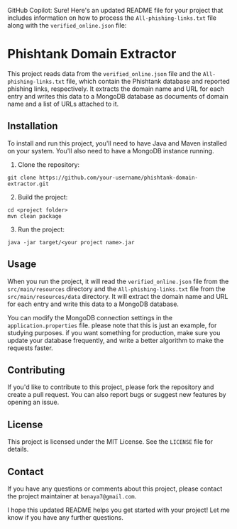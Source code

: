 GitHub Copilot: Sure! Here's an updated README file for your project that includes information on how to process the `All-phishing-links.txt` file along with the `verified_online.json` file:

# Phishtank Domain Extractor

This project reads data from the `verified_online.json` file and the `All-phishing-links.txt` file, which contain the Phishtank database and reported phishing links, respectively. It extracts the domain name and URL for each entry and writes this data to a MongoDB database as documents of domain name and a list of URLs attached to it.

## Installation

To install and run this project, you'll need to have Java and Maven installed on your system. You'll also need to have a MongoDB instance running.

1. Clone the repository:

```
git clone https://github.com/your-username/phishtank-domain-extractor.git
```

2. Build the project:

```
cd <project folder>
mvn clean package
```

3. Run the project:

```
java -jar target/<your project name>.jar
```

## Usage

When you run the project, it will read the `verified_online.json` file from the `src/main/resources` directory and the `All-phishing-links.txt` file from the `src/main/resources/data` directory. It will extract the domain name and URL for each entry and write this data to a MongoDB database.

You can modify the MongoDB connection settings in the `application.properties` file.
please note that this is just an example, for studying purposes. if you want something for production, make sure you update your database frequently, and write a better algorithm to make the requests faster.

## Contributing

If you'd like to contribute to this project, please fork the repository and create a pull request. You can also report bugs or suggest new features by opening an issue.

## License

This project is licensed under the MIT License. See the `LICENSE` file for details.

## Contact

If you have any questions or comments about this project, please contact the project maintainer at `benaya7@gmail.com`.

I hope this updated README helps you get started with your project! Let me know if you have any further questions.